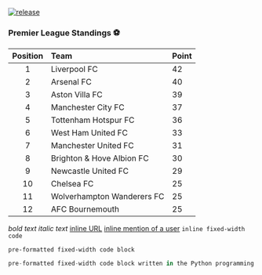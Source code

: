 [![release](https://github.com/hoangndst/danchoicloud/actions/workflows/release.yaml/badge.svg)](https://github.com/hoangndst/danchoicloud/actions/workflows/release.yaml)

### Premier League Standings ⚽
| Position | Team | Point |
|:---:|:------------|:------|
| 1 | Liverpool FC | 42 |
| 2 | Arsenal FC | 40 |
| 3 | Aston Villa FC | 39 |
| 4 | Manchester City FC | 37 |
| 5 | Tottenham Hotspur FC | 36 |
| 6 | West Ham United FC | 33 |
| 7 | Manchester United FC | 31 |
| 8 | Brighton & Hove Albion FC | 30 |
| 9 | Newcastle United FC | 29 |
| 10 | Chelsea FC | 25 |
| 11 | Wolverhampton Wanderers FC | 25 |
| 12 | AFC Bournemouth | 25 |

*bold text*
_italic text_
[inline URL](http://www.example.com/)
[inline mention of a user](tg://user?id=123456789)
`inline fixed-width code`
```
pre-formatted fixed-width code block
```
```python
pre-formatted fixed-width code block written in the Python programming language
```
